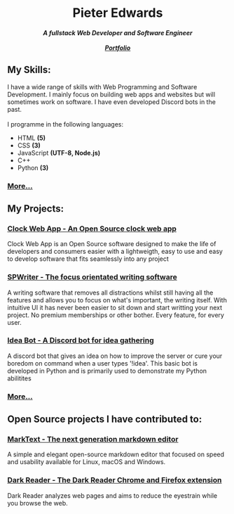 <h1 align="center">Pieter Edwards</h1>
<h5 align="center">A fullstack Web Developer and Software Engineer<br><br><a href="https://spicyptv.github.io/portfolio/">Portfolio</a></h5>
<h2>My Skills:</h2>
<p>I have a wide range of skills with Web Programming and Software Development. I mainly focus on building web apps and websites but will sometimes work on software. I have even developed Discord bots in the past.<br><br>I programme in the following languages:</p>
<ul>
  <li>HTML <b>(5)</b></li>
  <li>CSS <b>(3)</b></li>
  <li>JavaScript <b>(UTF-8, Node.js)</b></li>
  <li>C++</li>
  <li>Python <b>(3)</b></li>
</ul>
<h3><a href="https://github.com/SpicyPTV?tab=repositories">More...</a></h3>
<h2>My Projects: </h2>
<h3><a href="https://github.com/SpicyPTV/ClockWebApp">Clock Web App - An Open Source clock web app</a></h3>
<p>Clock Web App is an Open Source software designed to make the life of developers and consumers easier with a lightweigth, easy to use and easy to develop software that fits seamlessly into any project</p>
<h3><a href="https://github.com/SpicyPTV/SPWriter">SPWriter - The focus orientated writing software</a></h3>
<p>A writing software that removes all distractions whilst still having all the features and allows you to focus on what's important, the writing itself. With intuitive UI it has never been easier to sit down and start writting your next project. No premium memberships or other bother. Every feature, for every user.</p>
<h3><a href="https://github.com/SpicyPTV/IdeaBot">Idea Bot - A Discord bot for idea gathering</a></h3>
<p>A discord bot that gives an idea on how to improve the server or cure your boredom on command when a user types '!idea'. This basic bot is developed in Python and is primarily used to demonstrate my Python abilitites</p>
<h3><a href="https://github.com/SpicyPTV?tab=repositories">More...</a></h3>
<h2>Open Source projects I have contributed to:</h2>
<h3><a href="https://github.com/marktext/marktext">MarkText -  The next generation markdown editor </a></h3>
<p>A simple and elegant open-source markdown editor that focused on speed and usability available for Linux, macOS and Windows.</p>
<h3><a href="https://github.com/darkreader/darkreader">Dark Reader - The Dark Reader Chrome and Firefox extension</a></h3>
<p>Dark Reader analyzes web pages and aims to reduce the eyestrain while you browse the web.</p>
